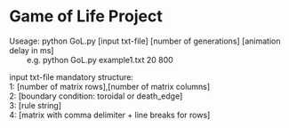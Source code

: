 # Game of Life Project
Useage: python GoL.py [input txt-file] [number of generations] [animation delay in ms]    
&nbsp;&nbsp;&nbsp;&nbsp;&nbsp;&nbsp;&nbsp;&nbsp;e.g. python GoL.py example1.txt 20 800  
  
input txt-file mandatory structure:    
1: [number of matrix rows],[number of matrix columns]  
2: [boundary condition: toroidal or death_edge]  
3: [rule string]  
4: [matrix with comma delimiter + line breaks for rows]   
